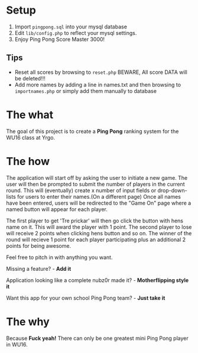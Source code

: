 # Setup
1. Import ```pingpong.sql``` into your mysql database
1. Edit ```lib/config.php``` to reflect your mysql settings.
1. Enjoy Ping Pong Score Master 3000!

## Tips
* Reset all scores by browsing to ```reset.php``` BEWARE, All score DATA will be deleted!!!
* Add more names by adding a line in names.txt and then browsing to ```importnames.php``` or simply add them manually to database

# The what

The goal of this project is to create a **Ping Pong** ranking system for
the WU16 class at Yrgo.

# The how

The application will start off by asking the user to initiate a new game.
The user will then be prompted to submit the number of players in the current round.
This will (eventually) create x number of input fields or drop-down-lists for users to enter their names.(On a different page)
Once all names have been entered, users will be redirected to the "Game On" page where a named button will appear for each player.

The first player to get 'Tre prickar' will then go click the button with hens name on it. This will award the player with 1 point.
The second player to lose will receive 2 points when clicking hens button and so on.
The winner of the round will recieve 1 point for each player participating plus an additional 2 points for being awesome.

Feel free to pitch in with anything you want.

Missing a feature? - **Add it**

Application looking like a complete nubz0r made it? - **Motherflipping style  it**

Want this app for your own school Ping Pong team? - **Just take it**

# The why

Because **Fuck yeah!** There can only be one greatest mini Ping Pong player in WU16.

